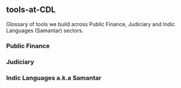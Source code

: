 ## tools-at-CDL

Glossary of tools we build across Public Finance, Judiciary and Indic Languages (Samantar) sectors.

### Public Finance


### Judiciary


### Indic Languages a.k.a Samantar


